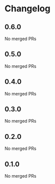 # Changelog

<!-- <START NEW CHANGELOG ENTRY> -->

## 0.6.0

No merged PRs

<!-- <END NEW CHANGELOG ENTRY> -->

## 0.5.0

No merged PRs

## 0.4.0

No merged PRs

## 0.3.0

No merged PRs

## 0.2.0

No merged PRs

## 0.1.0

No merged PRs

